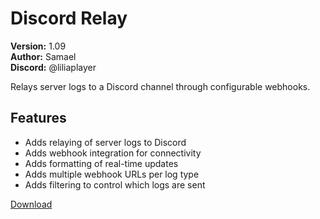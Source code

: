 # Discord Relay

**Version:** 1.09  
**Author:** Samael  
**Discord:** @liliaplayer  

Relays server logs to a Discord channel through configurable webhooks.

## Features

- Adds relaying of server logs to Discord
- Adds webhook integration for connectivity
- Adds formatting of real-time updates
- Adds multiple webhook URLs per log type
- Adds filtering to control which logs are sent

[Download](https://github.com/LiliaFramework/Modules/raw/refs/heads/gh-pages/discordrelay.zip)
